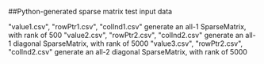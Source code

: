 ##Python-generated sparse matrix test input data

"value1.csv", "rowPtr1.csv", "colInd1.csv" generate an all-1 SparseMatrix, with rank of 500
"value2.csv", "rowPtr2.csv", "colInd2.csv" generate an all-1 diagonal SparseMatrix, with rank of 5000
"value3.csv", "rowPtr2.csv", "colInd2.csv" generate an all-2 diagonal SparseMatrix, with rank of 5000
